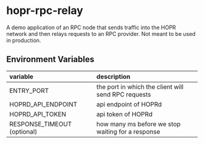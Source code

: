 # hopr-rpc-relay

A demo application of an RPC node that sends traffic into the HOPR network and then relays requests to an RPC provider.
Not meant to be used in production.

## Environment Variables

| variable                    | description                                         |
| :-------------------------- | :-------------------------------------------------- |
| ENTRY_PORT                  | the port in which the client will send RPC requests |
| HOPRD_API_ENDPOINT          | api endpoint of HOPRd                               |
| HOPRD_API_TOKEN             | api token of HOPRd                                  |
| RESPONSE_TIMEOUT (optional) | how many ms before we stop waiting for a response   |
